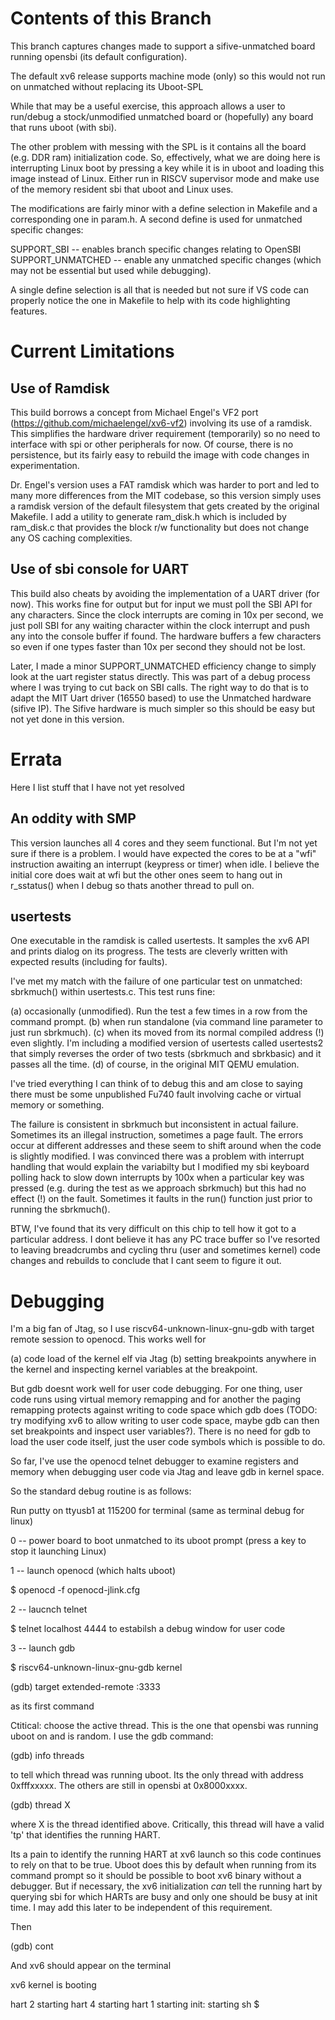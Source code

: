 # Contents of this Branch

This branch captures changes made to support a sifive-unmatched board running opensbi (its default configuration).

The default xv6 release supports machine mode (only) so this would not run on unmatched without replacing its Uboot-SPL

While that may be a useful exercise, this approach allows a user to run/debug a stock/unmodified unmatched board
or (hopefully) any board that runs uboot (with sbi). 

The other problem with messing with the SPL is it contains all the board (e.g. DDR ram) initialization code. So, effectively,
what we are doing here is interrupting Linux boot by pressing a key while it is in uboot and loading this image
instead of Linux. Either run in RISCV supervisor mode and make use of the memory resident sbi that uboot and Linux uses.

The modifications are fairly minor with a define selection in Makefile and a corresponding one in param.h. A second define is
used for unmatched specific changes:

SUPPORT_SBI -- enables branch specific changes relating to OpenSBI
SUPPORT_UNMATCHED -- enable any unmatched specific changes (which may not be essential but used while debugging).

A single define selection is all that is needed but not sure if VS code can properly notice the one in Makefile to help with
its code highlighting features.

# Current Limitations

## Use of Ramdisk

This build borrows a concept from Michael Engel's VF2 port (https://github.com/michaelengel/xv6-vf2) involving its use of
a ramdisk. This simplifies the hardware driver requirement (temporarily) so no need to interface with spi or other peripherals
for now. Of course, there is no persistence, but its fairly easy to rebuild the image with code changes in experimentation.

Dr. Engel's version uses a FAT ramdisk which was harder to port and led to many more differences from the MIT codebase, so this
version simply uses a ramdisk version of the default filesystem that gets created by the original Makefile. I add a utility to
generate ram_disk.h which is included by ram_disk.c that provides the block r/w functionality but does not change any OS caching
complexities.

## Use of sbi console for UART

This build also cheats by avoiding the implementation of a UART driver (for now). This works fine for output but for input
we must poll the SBI API for any characters. Since the clock interrupts are coming in 10x per second, we just poll SBI for
any waiting character within the clock interrupt and push any into the console buffer if found. The hardware buffers a few
characters so even if one types faster than 10x per second they should not be lost.

Later, I made a minor SUPPORT_UNMATCHED efficiency change to simply look at the uart register status directly. This was part
of a debug process where I was trying to cut back on SBI calls. The right way to do that is to adapt the MIT Uart driver
(16550 based) to use the Unmatched hardware (sifive IP). The Sifive hardware is much simpler so this should be easy but not yet
done in this version.

# Errata

Here I list stuff that I have not yet resolved

## An oddity with SMP

This version launches all 4 cores and they seem functional. But I'm not yet sure if there is a problem. I would have expected
the cores to be at a "wfi" instruction awaiting an interrupt (keypress or timer) when idle. I believe the initial core
does wait at wfi but the other ones seem to hang out in r_sstatus() when I debug so thats another thread to pull on.

## usertests

One executable in the ramdisk is called usertests. It samples the xv6 API and prints dialog on its progress. The tests
are cleverly written with expected results (including for faults). 

I've met my match with the failure of one particular test on unmatched: sbrkmuch() within usertests.c. This test runs fine:

(a) occasionally (unmodified). Run the test a few times in a row from the command prompt.
(b) when run standalone (via command line parameter to just run sbrkmuch).
(c) when its moved from its normal compiled address (!) even slightly. I'm including a modified version of usertests
called usertests2 that simply reverses the order of two tests (sbrkmuch and sbrkbasic) and it passes all the time.
(d) of course, in the original MIT QEMU emulation.

I've tried everything I can think of to debug this and am close to saying there must be some unpublished Fu740 fault involving
cache or virtual memory or something.

The failure is consistent in sbrkmuch but inconsistent in actual failure. Sometimes its an illegal instruction, sometimes a page fault.
The errors occur at different addresses and these seem to shift around when the code is slightly modified. I was convinced there
was a problem with interrupt handling that would explain the variabilty but I modified my sbi keyboard polling hack to slow down
interrupts by 100x when a particular key was pressed (e.g. during the test as we approach sbrkmuch) but this had no effect (!) on
the fault. Sometimes it faults in the run() function just prior to running the sbrkmuch().

BTW, I've found that its very difficult on this chip to tell how it got to a particular address. I dont believe it has any PC trace
buffer so I've resorted to leaving breadcrumbs and cycling thru (user and sometimes kernel) code changes and rebuilds to conclude
that I cant seem to figure it out.

# Debugging

I'm a big fan of Jtag, so I use riscv64-unknown-linux-gnu-gdb with target remote session to openocd. This works well for

(a) code load of the kernel elf via Jtag
(b) setting breakpoints anywhere in the kernel and inspecting kernel variables at the breakpoint.

But gdb doesnt work well for user code debugging. For one thing, user code runs using virtual memory remapping and for another
the paging remapping protects against writing to code space which gdb does (TODO: try modifying xv6 to allow writing to user code space,
maybe gdb can then set breakpoints and inspect user variables?). There is no need for gdb to load the user code itself, just the
user code symbols which is possible to do.

So far, I've use the openocd telnet debugger to examine registers and memory when debugging user code via Jtag and leave gdb in kernel space.

So the standard debug routine is as follows:

Run putty on ttyusb1 at 115200 for terminal (same as terminal debug for linux)

0 -- power board to boot unmatched to its uboot prompt (press a key to stop it launching Linux)

1 -- launch openocd (which halts uboot)

$ openocd -f openocd-jlink.cfg

2 -- laucnch telnet 

$ telnet localhost 4444 to estabilsh a debug window for user code

3 -- launch gdb 

$ riscv64-unknown-linux-gnu-gdb kernel

(gdb) target extended-remote :3333 

as its first command 

Ctitical: choose the active thread. This is the one that opensbi was running uboot on and is random. I use the gdb command:

(gdb) info threads

to tell which thread was running uboot. Its the only thread with address 0xfffxxxxx. The others are still in opensbi at 0x8000xxxx.

(gdb) thread X

where X is the thread identified above. Critically, this thread will have a valid 'tp' that identifies the running HART.

Its a pain to identify the running HART at xv6 launch so this code continues to rely on that to be true. Uboot does this by
default when running from its command prompt so it should be possible to boot xv6 binary without a debugger. But if necessary,
the xv6 initialization *can* tell the running hart by querying sbi for which HARTs are busy and only one should be busy at init
time. I may add this later to be independent of this requirement.

Then

(gdb) cont

And xv6 should appear on the terminal

xv6 kernel is booting

hart 2 starting
hart 4 starting
hart 1 starting
init: starting sh
$
